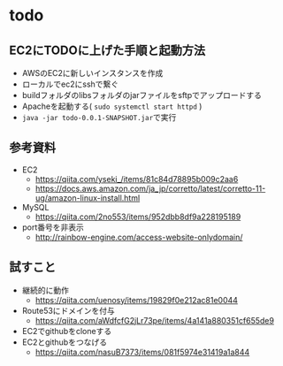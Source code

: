 # todo
## EC2にTODOに上げた手順と起動方法
* AWSのEC2に新しいインスタンスを作成
* ローカルでec2にsshで繋ぐ
* buildフォルダのlibsフォルダのjarファイルをsftpでアップロードする
* Apacheを起動する( `sudo systemctl start httpd` )
* `java -jar todo-0.0.1-SNAPSHOT.jar`で実行

## 参考資料
* EC2
  * https://qiita.com/yseki_/items/81c84d78895b009c2aa6
  * https://docs.aws.amazon.com/ja_jp/corretto/latest/corretto-11-ug/amazon-linux-install.html
* MySQL
  * https://qiita.com/2no553/items/952dbb8df9a228195189
* port番号を非表示
  * http://rainbow-engine.com/access-website-onlydomain/

## 試すこと
* 継続的に動作
  * https://qiita.com/uenosy/items/19829f0e212ac81e0044
* Route53にドメインを付与
  * https://qiita.com/aWdfcfG2jLr73pe/items/4a141a880351cf655de9
* EC2でgithubをcloneする  
* EC2とgithubをつなげる
  * https://qiita.com/nasuB7373/items/081f5974e31419a1a844  
